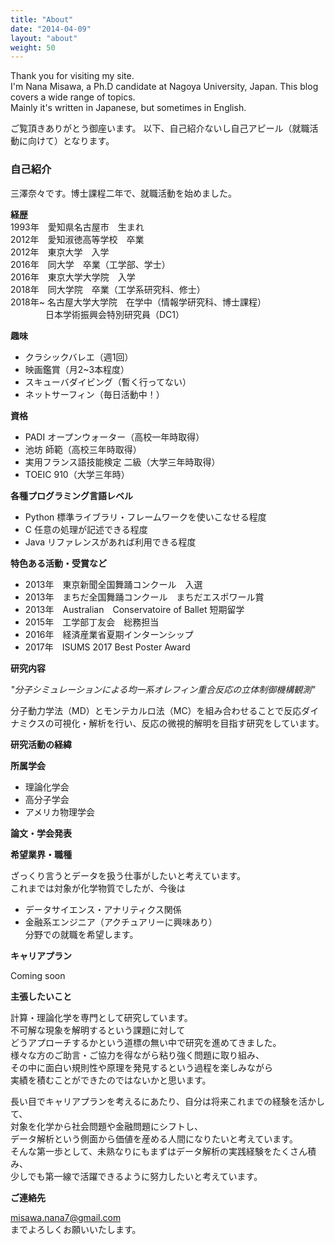 ```yaml
---
title: "About"
date: "2014-04-09"
layout: "about"
weight: 50
---
```


Thank you for visiting my site.  
I'm Nana Misawa, a Ph.D candidate at Nagoya University, Japan.
This blog covers a wide range of topics.  
Mainly it's written in Japanese, but sometimes in English.


ご覧頂きありがとう御座います。
以下、自己紹介ないし自己アピール（就職活動に向けて）となります。


### 自己紹介

三澤奈々です。博士課程二年で、就職活動を始めました。

**経歴**  
1993年　愛知県名古屋市　生まれ  
2012年　愛知淑徳高等学校　卒業  
2012年　東京大学　入学  
2016年　同大学　卒業（工学部、学士）  
2016年　東京大学大学院　入学  
2018年　同大学院　卒業（工学系研究科、修士）  
2018年~ 名古屋大学大学院　在学中（情報学研究科、博士課程）  
　　　　日本学術振興会特別研究員（DC1）  

**趣味**  
- クラシックバレエ（週1回）  
- 映画鑑賞（月2~3本程度）  
- スキューバダイビング（暫く行ってない）  
- ネットサーフィン（毎日活動中！）  

**資格**  
- PADI オープンウォーター（高校一年時取得）  
- 池坊 師範（高校三年時取得）  
- 実用フランス語技能検定 二級（大学三年時取得）  
- TOEIC 910（大学三年時）

**各種プログラミング言語レベル**  
- Python 標準ライブラリ・フレームワークを使いこなせる程度  
- C 任意の処理が記述できる程度  
- Java リファレンスがあれば利用できる程度  

**特色ある活動・受賞など**  
- 2013年　東京新聞全国舞踊コンクール　入選  
- 2013年　まちだ全国舞踊コンクール　まちだエスポワール賞  
- 2013年　Australian　Conservatoire of Ballet 短期留学  
- 2015年　工学部丁友会　総務担当  
- 2016年　経済産業省夏期インターンシップ  
- 2017年　ISUMS 2017 Best Poster Award  

**研究内容**  

*"分子シミュレーションによる均一系オレフィン重合反応の立体制御機構観測"*  

分子動力学法（MD）とモンテカルロ法（MC）を組み合わせることで反応ダイナミクスの可視化・解析を行い、反応の微視的解明を目指す研究をしています。

**研究活動の経緯**


**所属学会**  
- 理論化学会  
- 高分子学会  
- アメリカ物理学会  

**論文・学会発表**



**希望業界・職種**  

ざっくり言うとデータを扱う仕事がしたいと考えています。  
これまでは対象が化学物質でしたが、今後は
- データサイエンス・アナリティクス関係  
- 金融系エンジニア（アクチュアリーに興味あり）  
分野での就職を希望します。

**キャリアプラン**  

Coming soon

**主張したいこと**

計算・理論化学を専門として研究しています。  
不可解な現象を解明するという課題に対して  
どうアプローチするかという道標の無い中で研究を進めてきました。    
様々な方のご助言・ご協力を得ながら粘り強く問題に取り組み、  
その中に面白い規則性や原理を発見するという過程を楽しみながら  
実績を積むことができたのではないかと思います。  

長い目でキャリアプランを考えるにあたり、自分は将来これまでの経験を活かして、  
対象を化学から社会問題や金融問題にシフトし、  
データ解析という側面から価値を産める人間になりたいと考えています。  
そんな第一歩として、未熟なりにもまずはデータ解析の実践経験をたくさん積み、  
少しでも第一線で活躍できるように努力したいと考えています。

**ご連絡先**

misawa.nana7@gmail.com  
までよろしくお願いいたします。
